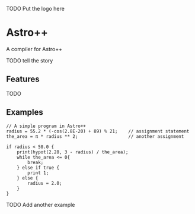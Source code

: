 TODO Put the logo here

# Astro++

A compiler for Astro++

TODO tell the story

## Features
TODO

## Examples

```
// A simple program in Astro++
radius = 55.2 * (-cos(2.8E-20) + 89) % 21;    // assignment statement
the_area = π * radius ** 2;                   // another assignment

if radius < 50.0 {
    print(hypot(2.28, 3 - radius) / the_area);
    while the_area <= 0{
        break;
    } else if true {
        print 1;
    } else {
        radius = 2.0;
    }
}
```

TODO Add another example